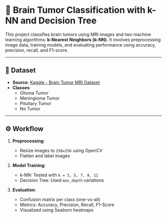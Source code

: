 # 🧠 Brain Tumor Classification with k-NN and Decision Tree

This project classifies brain tumors using MRI images and two machine learning algorithms: **k-Nearest Neighbors (k-NN)**. It involves preprocessing image data, training models, and evaluating performance using accuracy, precision, recall, and F1-score.

---

## 📁 Dataset

- **Source**: [Kaggle - Brain Tumor MRI Dataset](https://www.kaggle.com/datasets/masoudnickparvar/brain-tumor-mri-dataset)
- **Classes**:
  - Glioma Tumor
  - Meningioma Tumor
  - Pituitary Tumor
  - No Tumor

---

## ⚙️ Workflow

1. **Preprocessing**:
   - Resize images to `256x256` using OpenCV
   - Flatten and label images

2. **Model Training**:
   - k-NN: Tested with `k = 3, 5, 7, 9, 11`
   - Decision Tree: Used `max_depth` variations

3. **Evaluation**:
   - Confusion matrix per class (one-vs-all)
   - Metrics: Accuracy, Precision, Recall, F1-Score
   - Visualized using Seaborn heatmaps
